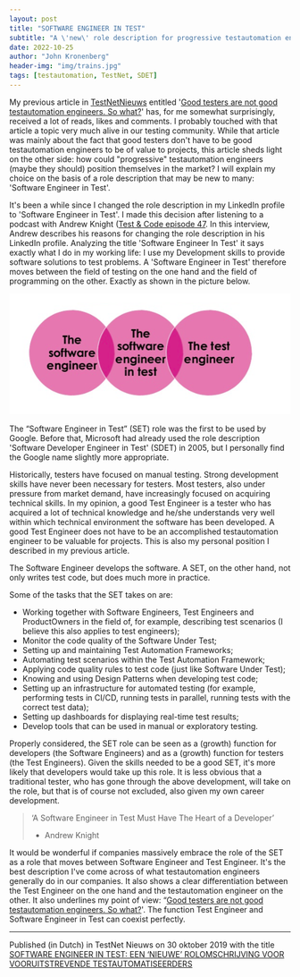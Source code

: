 ```yaml
---
layout: post
title: "SOFTWARE ENGINEER IN TEST"
subtitle: "A \'new\' role description for progressive testautomation engineers"
date: 2022-10-25
author: "John Kronenberg"
header-img: "img/trains.jpg"
tags: [testautomation, TestNet, SDET]
---
```

My previous article in [TestNetNieuws](https://www.testnet.org/nieuwsmagazine/) entitled '[Good testers are not good testautomation engineers. So what?](https://www.testautomate-it.com/2022/10/23/goodtesters/)' has, for me somewhat surprisingly, received a lot of reads, likes and comments. I probably touched with that article a topic very much alive in our testing community. While that article was mainly about the fact that good testers don't have to be good testautomation engineers to be of value to projects, this article sheds light on the other side: how could "progressive" testautomation engineers (maybe they should) position themselves in the market? I will explain my choice on the basis of a role description that may be new to many: 'Software Engineer in Test'.

It's been a while since I changed the role description in my LinkedIn profile to 'Software Engineer in Test'. I made this decision after listening to a podcast with Andrew Knight ([Test & Code episode 47](https://testandcode.com/47). In this interview, Andrew describes his reasons for changing the role description in his LinkedIn profile. Analyzing the title 'Software Engineer In Test' it says exactly what I do in my working life: I use my Development skills to provide software solutions to test problems. A 'Software Engineer in Test' therefore moves between the field of testing on the one hand and the field of programming on the other. Exactly as shown in the picture below.

![software developer in test](/img/softwareengineertest.png)

The “Software Engineer in Test” (SET) role was the first to be used by Google. Before that, Microsoft had already used the role description 'Software Developer Engineer in Test' (SDET) in 2005, but I personally find the Google name slightly more appropriate.

Historically, testers have focused on manual testing. Strong development skills have never been necessary for testers. Most testers, also under pressure from market demand, have increasingly focused on acquiring technical skills. In my opinion, a good Test Engineer is a tester who has acquired a lot of technical knowledge and he/she understands very well within which technical environment the software has been developed. A good Test Engineer does not have to be an accomplished testautomation engineer to be valuable for projects. This is also my personal position I described in my previous article.

The Software Engineer develops the software. A SET, on the other hand, not only writes test code, but does much more in practice.

Some of the tasks that the SET takes on are:
- Working together with Software Engineers, Test Engineers and ProductOwners in the field of, for example, describing test scenarios (I believe this also applies to test engineers);
- Monitor the code quality of the Software Under Test;
- Setting up and maintaining Test Automation Frameworks;
- Automating test scenarios within the Test Automation Framework;
- Applying code quality rules to test code (just like Software Under Test);
- Knowing and using Design Patterns when developing test code;
- Setting up an infrastructure for automated testing (for example, performing tests in CI/CD, running tests in parallel, running tests with the correct test data);
- Setting up dashboards for displaying real-time test results;
- Develop tools that can be used in manual or exploratory testing.

Properly considered, the SET role can be seen as a (growth) function for developers (the Software Engineers) and as a (growth) function for testers (the Test Engineers). Given the skills needed to be a good SET, it's more likely that developers would take up this role. It is less obvious that a traditional tester, who has gone through the above development, will take on the role, but that is of course not excluded, also given my own career development.

>‘A Software Engineer in Test Must Have The Heart of a Developer’
>- Andrew Knight

It would be wonderful if companies massively embrace the role of the SET as a role that moves between Software Engineer and Test Engineer. It's the best description I've come across of what testautomation engineers generally do in our companies. It also shows a clear differentiation between the Test Engineer on the one hand and the testautomation engineer on the other. It also underlines my point of view: “[Good testers are not good testautomation engineers. So what?](https://www.testautomate-it.com/2022/10/23/goodtesters/)'. The function Test Engineer and Software Engineer in Test can coexist perfectly.

---

Published (in Dutch) in TestNet Nieuws on 30 oktober 2019 with the title [SOFTWARE ENGINEER IN TEST: EEN ‘NIEUWE’ ROLOMSCHRIJVING VOOR VOORUITSTREVENDE TESTAUTOMATISEERDERS](https://www.testnet.org/artikelen/software-engineer-in-test-een-nieuwe-rolomschrijving-voor-vooruitstrevende-testautomatiseerders/)